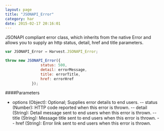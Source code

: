 ```yaml
---
layout: page
title: "JSONAPI_Error"
category: har
date: 2015-02-17 20:16:01
---
```


JSONAPI compliant error class, which inherits from the native Error and allows you to supply an http status, detail, href and title parameters.

```javascript
var JSONAPI_Error = Harvest.JSONAPI_Error;

throw new JSONAPI_Error({
                status: 500,
                detail: errorMessage,
                title: errorTitle,
                href: errorHref
            });

```
####Parameters
- options (Object): Optional; Supplies error details to end users.
-- status (Number): HTTP code reported when this error is thrown.
-- detail (String): Detail message sent to end users when this error is thrown.
-- title (String): Message title sent to end users when this error is thrown.
-- href (String): Error link sent to end users when this error is thrown.


